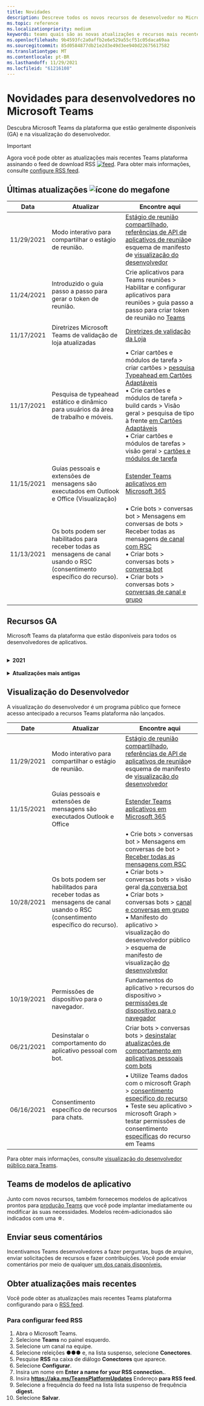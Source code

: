 ```yaml
---
title: Novidades
description: Descreve todos os novos recursos de desenvolvedor no Microsoft Teams
ms.topic: reference
ms.localizationpriority: medium
keywords: teams quais são as novas atualizações e recursos mais recentes
ms.openlocfilehash: 9b4593fc2a0affb2e6e529a55cf51c05daca69aa
ms.sourcegitcommit: 85d0584877db21e2d3e49d3ee940d22675617582
ms.translationtype: MT
ms.contentlocale: pt-BR
ms.lasthandoff: 11/29/2021
ms.locfileid: "61216108"
---
```

# <a name="whats-new-for-developers-in-microsoft-teams"></a>Novidades para desenvolvedores no Microsoft Teams

Descubra Microsoft Teams da plataforma que estão geralmente disponíveis (GA) e na visualização do desenvolvedor.

> [!IMPORTANT]
> Agora você pode obter as atualizações mais recentes Teams plataforma assinando o feed de download RSS [ ![ feed](~/assets/images/RSSfeeds.png)](https://aka.ms/TeamsPlatformUpdates). Para obter mais informações, consulte [configure RSS feed](#get-latest-updates).

## <a name="latest-updates-bullhorn-icon"></a>Últimas atualizações ![ícone do megafone](~/assets/images/bullhorn.png)

| Data | Atualizar | Encontre aqui  |
| --- | --- | --- |
|11/29/2021|Modo interativo para compartilhar o estágio de reunião.|[Estágio de reunião compartilhado,](apps-in-teams-meetings/enable-and-configure-your-app-for-teams-meetings.md#shared-meeting-stage) [referências de API de aplicativos de reunião](apps-in-teams-meetings/API-references.md)e esquema de manifesto de [visualização do desenvolvedor](resources/schema/manifest-schema-dev-preview.md)|
| 11/24/2021| Introduzido o guia passo a passo para gerar o token de reunião. | Crie aplicativos para Teams reuniões > Habilitar e configurar aplicativos para reuniões > guia passo a passo para criar token de reunião no [Teams](sbs-meeting-token-generator.yml)|
| 11/17/2021| Diretrizes Microsoft Teams de validação de loja atualizadas|[Diretrizes de validação da Loja](~/concepts/deploy-and-publish/appsource/prepare/teams-store-validation-guidelines.md)|
| 11/17/2021| Pesquisa de typeahead estático e dinâmico para usuários da área de trabalho e móveis.| • Criar cartões e módulos de tarefa > criar cartões > [pesquisa Typeahead em Cartões Adaptáveis](task-modules-and-cards/cards/dynamic-search.md) </br> • Crie cartões e módulos de tarefa > build cards > Visão geral > pesquisa de tipo à frente  [em Cartões Adaptáveis](task-modules-and-cards/what-are-cards.md#type-ahead-search-in-adaptive-cards) </br> • Criar cartões e módulos de tarefas > visão geral > [cartões e módulos de tarefa](task-modules-and-cards/cards-and-task-modules.md)|
| 11/15/2021 | Guias pessoais e extensões de mensagens são executados em Outlook e Office (Visualização) | [Estender Teams aplicativos em Microsoft 365](~/m365-apps/overview.md) |
| 11/13/2021| Os bots podem ser habilitados para receber todas as mensagens de canal usando o RSC (consentimento específico do recurso). | • Crie bots > conversas bot > Mensagens em conversas de bots > Receber todas as mensagens [de canal com RSC](~/bots/how-to/conversations/channel-messages-with-rsc.md) </br> • Criar bots > conversas bots > [conversa bot](~/bots/how-to/conversations/conversation-basics.md) </br> • Criar bots > conversas bots > [conversas de canal e grupo](~/bots/how-to/conversations/channel-and-group-conversations.md) |

## <a name="ga-features"></a>Recursos GA

Microsoft Teams da plataforma que estão disponíveis para todos os desenvolvedores de aplicativos.

<br>

<details>

<summary><b>2021</b></summary>

| **Date** | **Atualizar** | **Encontre aqui** |
| -------- | --------- | ----------------|
| 11/24/2021| Introduzido o guia passo a passo para gerar o token de reunião. | Crie aplicativos para Teams reuniões > Habilitar e configurar aplicativos para reuniões > guia passo a passo para criar token de reunião no [Teams](sbs-meeting-token-generator.yml)|
|11/17/2021| Diretrizes Microsoft Teams de validação de loja atualizadas|[Diretrizes de validação da Loja](~/concepts/deploy-and-publish/appsource/prepare/teams-store-validation-guidelines.md)|
|11/17/2021| Pesquisa de typeahead estático e dinâmico para usuários da área de trabalho e móveis.| • Criar cartões e módulos de tarefa > criar cartões > [pesquisa Typeahead em Cartões Adaptáveis](task-modules-and-cards/cards/dynamic-search.md) </br> • Crie cartões e módulos de tarefa > build cards > Visão geral > pesquisa de tipo à frente  [em Cartões Adaptáveis](task-modules-and-cards/what-are-cards.md#type-ahead-search-in-adaptive-cards) </br> • Criar cartões e módulos de tarefas > visão geral > [cartões e módulos de tarefa](task-modules-and-cards/cards-and-task-modules.md)|
|11/13/2021| Os bots podem ser habilitados para receber todas as mensagens de canal usando o RSC (consentimento específico do recurso). | • Crie bots > conversas bot > Mensagens em conversas de bots > Receber todas as mensagens [de canal com RSC](~/bots/how-to/conversations/channel-messages-with-rsc.md) </br> • Criar bots > conversas bot > visão geral [da conversa bot](~/bots/how-to/conversations/conversation-basics.md) </br> • Criar bots > conversas bots > [conversas de canal e grupo](~/bots/how-to/conversations/channel-and-group-conversations.md) |
|10/28/2021| Monetize seu Teams aplicativo com uma oferta SaaS transacionável.| Distribuir seu aplicativo > Publicar no Teams store > Incluir uma oferta [saaS com seu Teams app](~/concepts/deploy-and-publish/appsource/prepare/include-saas-offer.md) |
|10/25/2021| Atualizou o módulo Get started para Microsoft Teams documentação do desenvolvedor com nova estrutura e procedimentos em um guia passo a passo.| Começar a > [Começar com seu primeiro Teams app](get-started/get-started-overview.md) |
|10/21/2021| Adicione uma `registerOnFocused` API para guias ou aplicativos pessoais. | Criar guias > Criar guias pessoais > [Adicionar `registerOnFocused` API para guias ou aplicativos pessoais](tabs/how-to/create-personal-tab.md#add-registeronfocused-api-for-tabs-or-personal-apps) |
|10/20/2021| O estágio de reunião agora está disponível em GA. | Criar aplicativos para Teams reuniões > [Habilitar e configurar seus aplicativos para Teams reuniões](apps-in-teams-meetings/enable-and-configure-your-app-for-teams-meetings.md) |
|10/20/2021| API de Detalhes da Reunião e eventos de Teams reunião em tempo real. | Criar aplicativos para Teams reuniões > [Criar aplicativos para Teams reuniões](~/apps-in-teams-meetings/API-references.md#meeting-details-api) |
|10/18/2021| Guias vinculam desfraldamento e exibição de estágio. | Criar guias > [link Tabs desfraldamento e exibição de estágio](tabs/tabs-link-unfurling.md) |
|10/08/2021| Novas práticas recomendadas para projetar cartões adaptáveis. | Projetar seu aplicativo > componentes da interface do usuário > [designando cartões adaptáveis para seu Teams app](task-modules-and-cards/cards/design-effective-cards.md) |
|10/05/2021| Ocultar Teams aplicativo até que o Administrador permita não ocultar o aplicativo.| Projetar seu aplicativo > [ocultar Teams aplicativo até que o administrador aprove](concepts/design/enable-app-customization.md#hide-teams-app-until-admin-approves) |
|10/05/2021| Planeje seus aplicativos para Teams celular. | Fundamentos do aplicativo > [Guias responsivas do](concepts/design/plan-responsive-tabs-for-teams-mobile.md) Plano para Teams celular |
|10/04/2021| Novo Portal do Desenvolvedor para Teams introduzido para gerenciar seus Teams aplicativos.| Ferramentas e SDK > [Portal do Desenvolvedor para Teams](concepts/build-and-test/teams-developer-portal.md) |
|09/21/2021|Teams dá suporte AAD ID de objeto e UPN na menção do usuário para bots e Webhooks de entrada.| • Criar cartões e módulos de tarefa > build cards > AAD ID do objeto e UPN na [menção do usuário](task-modules-and-cards/what-are-cards.md#support-for-aad-object-id-and-upn-in-user-mention) </br> • Build cards and task modules > Build cards > [Cards - Overview](task-modules-and-cards/cards/cards-format.md#format-cards-with-markdown) |
|08/16/2021| Suporte para validação de entrada em Cartões Adaptáveis (v1.3 para todos os recursos) e Ações Universais (v1.4 para cartões enviados por bot). | • Cartões adaptáveis > cartões de criação > [validação de entrada](/adaptive-cards/authoring-cards/input-validation)</br> • Crie cartões e módulos de tarefa > build cards > ações universais para cartões adaptáveis > Ações Universais para Cartões [Adaptáveis v1.4](task-modules-and-cards/cards/universal-actions-for-adaptive-cards/overview.md) |
|08/30/2021| O recurso Custom Together Mode scenes combina os participantes em uma única cena virtual e coloca seus fluxos de vídeo em assentos pré-determinados.| Criar aplicativos para Teams reuniões > [cenas do modo Personalizado Juntos](~/apps-in-teams-meetings/teams-together-mode.md) |
|08/25/2021| Introduzido o guia passo a passo para criar um Teams com SSO (sign-on único).| Adicionar a > bots > guia passo a passo para criar Teams [bot com SSO](sbs-bots-with-sso.yml) |
|08/19/2021| Evento de atualização de instalação recebido ao instalar um bot em um thread de conversa.| Criar bots > conversas bots > [evento de atualização de instalação](bots/how-to/conversations/subscribe-to-conversation-events.md#installation-update-event) |
|08/12/2021|Criar guias com Cartões Adaptáveis.| Criar guias > [guias build com cartões adaptáveis](tabs/how-to/build-adaptive-card-tabs.md) |
|08/04/2021|As guias não terão mais margens ao redor de suas experiências.| Criar guias > [Remover margens de tabulação](resources/removing-tab-margins.md) |
|07/08/2021|Teams mobile adiciona suporte para aplicativos em reuniões. | Criar aplicativos para Teams reuniões > [extensibilidade de aplicativos de reunião](apps-in-teams-meetings/meeting-app-extensibility.md) |
|06/28/2021|Integrar a funcionalidade do Se picker de pessoas. | Integrar-se Teams > [recurso Integrar Se picker de pessoas](concepts/device-capabilities/people-picker-capability.md) |  
|06/25/2021| Introduzido o guia passo a passo para enviar mensagens proativas. | Criar bots > conversa bot > mensagens proativas > guia passo a passo [para enviar mensagens proativas](sbs-send-proactive.yml) |
|06/09/2021| Exibição de estágio para imagens em Cartões Adaptáveis com `allowExpand` atributo.| Criar cartões e módulos de tarefa > criar cartões > de estágio [para imagens em Cartões Adaptáveis](task-modules-and-cards/cards/cards-format.md#stage-view-for-images-in-adaptive-cards) |
|05/31/2021| Guias de conversa. | Criar guias > [iniciar e continuar conversas sobre conteúdo em suas guias](~/tabs/how-to/conversational-tabs.md) |
|05/24/2021| Diretrizes Teams de design de aplicativos atualizadas com padrões móveis. | Projetar seu aplicativo > [design do aplicativo Teams aplicativo](~/concepts/design/design-teams-app-overview.md) |
|05/13/2021| Adicionadas informações sobre mConnect e Skooler.| Integrar com Teams > Moodle LMS > [de gerenciamento de aprendizagem de miojo](resources/moodle-overview.md)|
|05/10/2021| Manifesto do aplicativo v1.10 lançado. | Esquema de manifesto do aplicativo > [manifesto](resources/schema/manifest-schema.md) |
|05/10/2021| Novo recurso de personalização de aplicativo. | Projetar seu aplicativo > [habilitar organizações para personalizar seu aplicativo](concepts/design/enable-app-customization.md) |
|05/07/2021| Links profundos para chamadas de áudio e vídeo no chat. | Integrar com Teams > [links profundos](concepts/build-and-test/deep-links.md#deep-linking-to-an-audio-or-audio-video-call) |
|04/30/2021|Novas diretrizes sobre como publicar aplicativos no Teams store. | • Publicar no Teams store > [publicar seu aplicativo no Teams store](concepts/deploy-and-publish/appsource/publish.md)</br> • Publicar no Teams > Teams [de validação do armazenamento](concepts/deploy-and-publish/appsource/prepare/teams-store-validation-guidelines.md) |
|04/29/2021 | Suporte para ações universais para cartões adaptáveis v1.4. | Criar cartões e módulo de tarefa > cartões build > ações universais para cartões adaptáveis > [Ações Universais para](task-modules-and-cards/cards/universal-actions-for-adaptive-cards/overview.md) Cartões Adaptáveis |
|04/29/2021 | Exibições específicas do usuário. | Criar cartões e módulo de tarefa > cartões build > ações universais para cartões adaptáveis > [exibições específicas do usuário](task-modules-and-cards/cards/universal-actions-for-adaptive-cards/User-Specific-Views.md) |
|04/29/2021 | Fluxos de trabalho sequenciais. | Criar cartões e módulo de tarefa > cartões build > ações universais para cartões adaptáveis > [fluxos de trabalho sequenciais](task-modules-and-cards/cards/universal-actions-for-adaptive-cards/Sequential-Workflows.md) |
|04/29/2021 | Cartões atualizados. | Criar cartões e módulo de tarefa > cartões build > ações universais para cartões adaptáveis > [cartões atualizados](task-modules-and-cards/cards/universal-actions-for-adaptive-cards/Up-To-Date-Views.md) |
|04/08/2021| Recurso de personalização de aplicativos.| • Projete seus aplicativos > [visão geral do aplicativo Design teams](concepts/design/enable-app-customization.md)</br> • Ferramentas e SDKs > [Portal do Desenvolvedor](concepts/build-and-test/teams-developer-portal.md) </br> • Manifesto do aplicativo > visualização do desenvolvedor público > [esquema de Manifesto](resources/schema/manifest-schema-dev-preview.md) |
|03/18/2021| Aviso: atualize para a versão 4.10 ou acima do SDK da Estrutura de Bots, conforme começamos com o processo de deprecação para `TeamsInfo.getMembers` e `TeamsInfo.GetMembersAsync` . | Criar bots > [da API bot para membros da equipe/chat](resources/team-chat-member-api-changes.md) |
|03/05/2021|Escopo de instalação padrão e funcionalidade de grupo.| Distribuir seu aplicativo > [escopo de instalação padrão e funcionalidade de grupo](concepts/deploy-and-publish/add-default-install-scope.md) |
|03/05/2021|Reordenar guias de aplicativo pessoal. | Criar guias > [Reordenar a guia de chat em aplicativos pessoais](tabs/how-to/create-personal-tab.md#reorder-static-personal-tabs) |
|03/04/2021|Mascaramento de informações em cartões adaptáveis.| Criar cartões e módulos de tarefa > cartões build > mascaramento de informações [em cartões adaptáveis](task-modules-and-cards/cards/cards-format.md#information-masking-in-adaptive-cards) |
|02/19/2021|Recursos de localização adicionados. <br/> As informações de recursos de localização são adicionadas na visão geral dos recursos do dispositivo, permissões de dispositivo nativas, integração de recursos de mídia e arquivos de recursos de QR ou scanner de código de barras.| • Conceitos básicos do aplicativo > recursos do dispositivo > [visão geral](concepts/device-capabilities/device-capabilities-overview.md) </br> • Os fundamentos do aplicativo > recursos do dispositivo > [solicitar permissões de dispositivo](concepts/device-capabilities/native-device-permissions.md) </br> • Os fundamentos do aplicativo > recursos de dispositivo > [integrar recursos de mídia](concepts/device-capabilities/mobile-camera-image-permissions.md) </br> • Os fundamentos do aplicativo > recursos do dispositivo > [integrar a QR ou o](concepts/device-capabilities/qr-barcode-scanner-capability.md) recurso de scanner de código de barras </br> • Os fundamentos do aplicativo > recursos de dispositivo > [integrar recursos de localização](concepts/device-capabilities/location-capability.md) |
|02/18/2021|Adicionado o recurso de QR ou scanner de código de barras. <br/> As informações de recurso de QR ou scanner de código de barras são adicionadas na visão geral dos recursos do dispositivo, permissões de dispositivo nativas e arquivos de recursos de mídia de integração.| • Conceitos básicos do aplicativo > recursos do dispositivo > [visão geral](concepts/device-capabilities/device-capabilities-overview.md) </br> • Os fundamentos do aplicativo > recursos do dispositivo > [solicitar permissões de dispositivo](concepts/device-capabilities/native-device-permissions.md) </br> • Os fundamentos do aplicativo > recursos de dispositivo > [integrar recursos de mídia](concepts/device-capabilities/mobile-camera-image-permissions.md) </br> • Os fundamentos do aplicativo > recursos do dispositivo > [integrar a QR ou o](concepts/device-capabilities/qr-barcode-scanner-capability.md) recurso de scanner de código de barras |
|02/09/2021|Visão geral dos recursos do dispositivo adicionado. <br/> As informações de funcionalidade do microfone são adicionadas às permissões do dispositivo nativo e integram arquivos de recursos de mídia.|• Conceitos básicos do aplicativo > recursos do dispositivo > [visão geral](concepts/device-capabilities/device-capabilities-overview.md) </br> Fundamentos do aplicativo > • Recursos do dispositivo > [solicitar permissões de dispositivo](concepts/device-capabilities/native-device-permissions.md) </br> • Os fundamentos do aplicativo > recursos de dispositivo > [integrar recursos de mídia](concepts/device-capabilities/mobile-camera-image-permissions.md)|

<br>

</details>

<br>

<details>
<summary><b>Atualizações mais antigas</b></summary>

<details>
  
<summary><b>2020</b></summary>

| **Date** | **Atualizar** | **Encontre aqui** |
| -------- | --------- | ------------------ |
|11/30/2020|Integração da plataforma de identidade com Teams Toolkit e Visual Studio Code para guias.|[Autenticação de login único com Teams Toolkit e Visual Studio Code para guias](toolkit/visual-studio-code-tab-sso.md)|
|11/16/2020|Teams manifesto do aplicativo atualizado para a versão 1.8.|[Referência: esquema de manifesto para Microsoft Teams](resources/schema/manifest-schema.md)|
|11/10/2020|Teams de design de bot.|[Diretrizes de design de bot](bots/design/bots.md)|
|09/30/2020|Agora há suporte para o envio e recebimento de arquivos para bots em dispositivos móveis.|[Enviar e receber arquivos por meio de seu bot](resources/bot-v3/bots-files.md)|
|09/22/2020|Novas informações para começar a Teams desenvolvimento.|[Criar sua primeira visão geral Teams aplicativo](build-your-first-app/build-first-app-overview.md)|
|09/18/2020|Suporte para aplicativos de Teams de reunião (Visualização de Versão).|[Criar aplicativos para Teams reuniões e](apps-in-teams-meetings/create-apps-for-teams-meetings.md) [aplicativos em Teams reuniões](apps-in-teams-meetings/teams-apps-in-meetings.md)|
|08/19/2020|Importe Teams mensagens com o Microsoft Graph.|[Importar mensagens de plataforma de terceiros para o Teams usando o Microsoft Graph](graph-api/import-messages/import-external-messages-to-teams.md)
|08/12/2020 |Suporte a Cartões Adaptáveis no webhook de entrada movido para GA.|[Envie cartões adaptáveis usando um webhook de entrada](~/webhooks-and-connectors/how-to/connectors-using.md#send-adaptive-cards-using-an-incoming-webhook) |
|08/10/2020|Começar a criar Teams aplicativos com o Visual Studio Toolkit.|[Criar aplicativos com o Microsoft Teams Toolkit e Visual Studio Code](toolkit/visual-studio-overview.md) |
|08/06/2020|Suporte para autenticação SSO de guias.|[Desenvolver uma guia de Microsoft Teams SSO](tabs/how-to/authentication/auth-aad-sso.md#develop-an-sso-microsoft-teams-tab) |
|07/27/2020 | Graph bots e mensagens proativos (Visualização Pública).|[Habilitar a instalação proativa de bots e mensagens proativas Teams com o Microsoft Graph](graph-api/proactive-bots-and-messages/graph-proactive-bots-and-messages.md)|
|07/22/2020 |Atualizações de funcionalidade de dispositivo móvel.|[Solicitar permissões de dispositivo para sua guia Microsoft Teams de usuário](concepts/device-capabilities/native-device-permissions.md) |
|07/20/2020|Teams App Validation Tool for AppSource submissions.|[Teams App Validation Tool](concepts/deploy-and-publish/appsource/prepare/submission-checklist.md)
|07/15/2020|Crie um assistente virtual para Teams.|[Assistente Virtual para Microsoft Teams](samples/virtual-assistant.md)|
|07/14/2020|Navegando em uma documentação de indicador de carregamento nativo.|[Mostrando um indicador de carregamento nativo](tabs/how-to/create-tab-pages/content-page.md#show-a-native-loading-indicator)
|07/01/2020|Começar a criar Teams aplicativos com o Visual Studio Code Toolkit.|[Criar aplicativos com o Microsoft Teams Toolkit e Visual Studio Code](toolkit/visual-studio-code-overview.md) |
|07/01/2020|Login único para guias GA para clientes Teams web e desktop.|[Single Sign-On (SSO)](tabs/how-to/authentication/auth-aad-sso.md)|
|06/05/2020| Esquema de manifesto atualizado para a versão 1.7.| [Referência: esquema de manifesto para Microsoft Teams](resources/schema/manifest-schema.md)|
|05/18/2020|Integre Power Virtual Agents com Teams.|[Integrar um Power Virtual Agents chatbot com Microsoft Teams](bots/how-to/add-power-virtual-agents-bot-to-teams.md)|
|04/01/2020|Integrar sistemas WFM com o Conector de Turnos para Teams.|[Microsoft Teams os conectores WFM de turnos](samples/shifts-wfm-connectors.md)
|03/24/2020 | Adicionado suporte para recuperar um único membro de uma conversa e suporte adicional para recuperar membros pagedos. | [Obter o contexto do Teams para o seu bot](~/bots/how-to/get-teams-context.md) |

<br>

</details>

<br>

<details>
  
<summary><b>2019</b></summary>

| **Date** | **Atualizar** | **Encontre aqui** |
| -------- | --------- | ------------------ |
| 12/26/2019 | O parâmetro em cargas enviadas a um bot não é mais criptografado, permitindo que você use esse valor para construir `replyToId` links profundos para essas mensagens. As cargas de mensagens incluem os valores criptografados no parâmetro `legacy.replyToId` .  |
| 11/05/2019 | Login único usando o Teams JavaScript SDK. | [Logon único](tabs/how-to/authentication/auth-aad-sso.md) |
| 10/31/2019 | Bots de conversa e documentação de extensão de mensagens atualizada para refletir o SDK da Estrutura de Bots 4.6. A documentação do SDK v3 está disponível na seção Recursos. | Toda a documentação de bot e extensão de mensagens. |
| 10/31/2019 | Nova estrutura de documentação e refatoria de artigos principais. Informe quaisquer links mortos ou 404s criando um problema GitHub. | Todos eles! |
| 09/13/2019 | O bot de solicitação é instalado a partir da extensão de mensagens baseada em ação. | [Iniciar ações com extensões de mensagens](resources/messaging-extension-v3/create-extensions.md#request-to-install-your-conversational-bot)
| 08/28/2019 | Suporte para canais privados em guias e conectores. | [Obtenha contexto para sua guia](tabs/how-to/access-teams-context.md#retrieve-context-in-private-channels) |
| 06/20/2019 | Compartilhe um site externo, de um site externo, em um Teams canal. | [Compartilhar com Teams](~/share-to-teams.md) |
| 05/25/2019 | Responder com a mensagem bot do módulo de tarefa. | [Responder com mensagem bot do módulo de tarefa](resources/messaging-extension-v3/create-extensions.md#respond-with-an-adaptive-card-message-sent-from-a-bot) |
| 05/25/2019 | Bots em chats de grupo. | [Interagir com um bot no chat de grupo ou canal](~/concepts/bots/bot-conversations/bots-conv-channel.md) |
| 05/20/2019 | Localização do manifesto do aplicativo. | [Localização de aplicativos](~/publishing/apps-localization.md) |
| 05/20/2019 | Ações de mensagem. | [Ações de mensagem](resources/messaging-extension-v3/create-extensions.md#action-type-message-extensions) |
| 05/20/2019 | Link desfraldado (visualizações de URL personalizadas). | [Desenrolamento de link](messaging-extensions/how-to/link-unfurling.md)|
| 05/06/2019 | Programa de certificação de aplicativos para aplicativos da loja. | [Certificação de Aplicativos](~/concepts/deploy-and-publish/appsource/post-publish/overview.md#complete-microsoft-365-certification) |
| 05/06/2019 | Modelos de aplicativo agora estão disponíveis. | [Modelos de aplicativo](~/samples/app-templates.md) |
| 04/23/2019 | Extensões de Mensagens baseadas em ação agora estão disponíveis. | [Extensões de Mensagens baseadas em ação](~/concepts/messaging-extensions/create-extensions.md) |
| 02/18/2019 | Criando links profundos para chat privado. | [Vinculação profunda a um chat](concepts/build-and-test/deep-links.md#deep-linking-to-a-chat) |
| 01/23/2019 | Surfacing SKU and licenceType information in the tab context. | [Contexto de tabulação](~/concepts/tabs/tabs-context.md) |

<br>

</details>

<br>

<details>

<summary><b>2018</b></summary>

| **Date** | **Atualizar** | **Encontre aqui** |
| -------- | --------- | ------------------ |
| 11/12/2018 | As guias no chat em grupo agora estão disponíveis na versão lançada do Teams. Como parte desse trabalho, a seção guias foi reformulada para maior clareza.| [Guias configuráveis](~/concepts/tabs/tabs-configurable.md) |
| 11/11/2018 | O início do Nó JS e do .NET/C# foi atualizado para usar o App Studio no Teams, e uma nova seção foi adicionada para hospedar aplicativos Teams baseados em nó no Azure. | Começar Microsoft Teams plataforma Microsoft Teams com [o C#/.NET](~/get-started/get-started-dotnet-app-studio.md)e o App Studio , Iniciar na plataforma Microsoft Teams com [o Node JS](~/get-started/get-started-nodejs-app-studio.md)e o App Studio, hospedar seu aplicativo node Teams no [Azure](~/get-started/get-started-nodejs-in-azure.md)|
| 11/09/2018 | Agora você pode criar links profundos para chats privados entre usuários. | [Vinculação profunda a um chat](concepts/build-and-test/deep-links.md#deep-linking-to-a-chat) |
| 11/08/2018 | Estrutura do SharePoint 1.7 enviou e com ele um novo recurso para usar Microsoft Teams guia como uma web part Estrutura do SharePoint web part. | [Guias no SharePoint](~/concepts/tabs/tabs-in-sharepoint.md) |
| 11/05/2018 | O **recurso de módulo de** tarefa foi lançado. Um módulo de tarefa permite que você crie experiências pop-up modais em seu aplicativo Teams, a partir de bots e guias. Dentro do pop-up, você pode executar seu próprio código HTML/JavaScript personalizado, mostrar um widget baseado como um vídeo do YouTube ou do Microsoft Stream ou exibir um cartão `<iframe>` [Adaptável](/adaptive-cards/). | [Visão geral do](~/concepts/task-modules/task-modules-overview.md)módulo de tarefas , [módulo de tarefa em guias](~/concepts/task-modules/task-modules-tabs.md), módulo de tarefa em  [bots](~/concepts/task-modules/task-modules-bots.md) |
| 10/05/2018 | As informações de formatação para cartões foram atualizadas e testadas nos clientes desktop, iOS e Android para Teams. | [Cartões,](~/concepts/cards/cards.md) [formatação de cartão](~/concepts/cards/cards-format.md) |
| 09/24/2018 | As APIs de chamadas e reuniões online da Microsoft Graph foram lançadas para a versão beta, e Teams aplicativos agora podem interagir com os usuários de maneiras ricas usando voz e vídeo. | [Bots de](~/concepts/calls-and-meetings/registering-calling-bot.md)chamadas e reuniões online, conceitos de mídia em tempo [real,](~/concepts/calls-and-meetings/real-time-media-concepts.md)Registro de um [bot](~/concepts/calls-and-meetings/registering-calling-bot.md)de chamada, [Depuração](~/concepts/calls-and-meetings/debugging-local-testing-calling-meeting-bots.md)e teste local, mídia hospedada por [aplicativo,](~/concepts/calls-and-meetings/requirements-considerations-application-hosted-media-bots.md)Manipulação de notificações de chamada [de entrada](~/concepts/calls-and-meetings/call-notifications.md) |
| 09/11/2018 | As páginas de configuração de tabulação agora são significativamente mais altas. | [Design de tabulação](tabs/design/tabs.md) |
| 08/15/2018 | Cartões adaptáveis agora são suportados em Teams.|[Ações de cartão adaptáveis em Teams](task-modules-and-cards/cards/cards-reference.md#adaptive-card) |
| 08/10/2018 | Suporte para cliente para DevTools.| [DevTools para o cliente Microsoft Teams desktop](~/resources/dev-preview/developer-preview-tools.md)|
| 08/08/2018 | As extensões de mensagens agora suportam vários comandos. | [composeExtensions.commands](~/resources/schema/manifest-schema.md#composeextensionscommands)|
| 08/07/2018 | A configuração em linha agora é suportada em Conectores. A documentação conectores também foi revisada e expandida para maior clareza.| [Conectores](~/concepts/connectors/connectors.md)|
| 08/06/2018 | Seu bot agora pode enviar e receber arquivos. | [Enviar e receber arquivos por meio de seu bot](~/bots/how-to/bots-filesv4.md)|
| 07/23/2018 | Informações sobre a re-certificação de aplicativos foram adicionadas à seção Publicação. |[Permissões de manifesto](resources/schema/manifest-schema.md#permissions)|
| 07/16/2018 | Mais espaço foi alocado para a página de configuração de tabulação. | [A página de configuração de tabulação é significativamente mais alta](tabs/design/tabs.md)|
| 07/12/2018 | Informações sobre o acesso de convidados. | [Acesso para convidado no Microsoft Teams](/microsoftteams/guest-access#guest-access-overview)|
| 06/07/2018 | Foram adicionadas informações Microsoft Teams catálogo de aplicativos de locatários. | [Publicar seu Microsoft Teams app](~/publishing/apps-publish.md)|
| 05/29/2018 | Os cartões adaptáveis são suportados em Teams. | [Ações de cartão adaptáveis em Teams](task-modules-and-cards/cards/cards-reference.md) |
| 04/17/2018 | replyToID foi adicionado à carga para as `Invoke` ações `MessageBack` de cartão e. Isso é especialmente útil se você precisar atualizar a mensagem de onde a ação do cartão veio. | [Ações do cartão](~/concepts/cards/cards-actions.md)|
| 04/12/2018 | Este tópico foi adicionado para acompanhar as alterações na interface Teams de programação e neste conjunto de documentação. | [Novidades](~/whats-new.md)|
| 04/10/2018 | As URLs de autenticação alteradas para usar consistentemente a ID do locatário no caminho. | [Fluxo de autenticação para guias,](~/concepts/authentication/auth-flow-tab.md) [AAD autenticação tab](~/concepts/authentication/auth-tab-AAD.md)|
| 04/06/2018 | Foram adicionadas diretrizes de design para usar a Caixa de Comando. |[Caixa de comando](~/resources/design/framework/command-box.md)|
| 04/02/2018 | Usando bots para enviar notificações para seu aplicativo. |[Bots somente de notificação](~/concepts/bots/bots-notification-only.md)|
| 03/27/2018 | Documentação expandida para mensagens proativas. |[Iniciar uma conversa](./concepts/bots/bot-conversations/bots-conv-proactive.md)|
| 03/15/2018 | Documentação refatorada para cartões. |[Cartões,](~/concepts/cards/cards.md) [Ações de cartão,](~/concepts/cards/cards-actions.md) [formatação de cartão,](~/concepts/cards/cards-format.md) [referência de cartão](~/concepts/cards/cards-reference.md)|
| 03/03/2018 | Adicionada documentação para Teams App Studio. |[Desenvolver rapidamente aplicativos com Teams App Studio](~/get-started/get-started-app-studio.md), usando a biblioteca de controle no App [Studio](~/get-started/app-studio-component-library.md)|
| 02/27/2018 | Adicionado código de exemplo para demonstrar o método AsTeamsChannelAccounts(). |[Obter contexto para o bot](~/concepts/bots/bots-context.md)|
| 02/05/2018 | Foram adicionados tópicos para começar a usar C#. |[Introdução à plataforma do Microsoft Teams com C#/.NET](./get-started/get-started-dotnet-app-studio.md)|

<br>

</details>
</details>

## <a name="developer-preview"></a>Visualização do Desenvolvedor

A visualização do desenvolvedor é um programa público que fornece acesso antecipado a recursos Teams plataforma não lançados.  

| **Date** | **Atualizar** | **Encontre aqui** |
| -------- | --------- | ------------------ |
|11/29/2021|Modo interativo para compartilhar o estágio de reunião.|[Estágio de reunião compartilhado,](apps-in-teams-meetings/enable-and-configure-your-app-for-teams-meetings.md#shared-meeting-stage) [referências de API de aplicativos de reunião](apps-in-teams-meetings/API-references.md)e esquema de manifesto de [visualização do desenvolvedor](resources/schema/manifest-schema-dev-preview.md)|
|11/15/2021| Guias pessoais e extensões de mensagens são executados Outlook e Office | [Estender Teams aplicativos em Microsoft 365](~/m365-apps/overview.md) |
|10/28/2021|Os bots podem ser habilitados para receber todas as mensagens de canal usando o RSC (consentimento específico do recurso).| • Crie bots > conversas bot > Mensagens em conversas de bot > [Receber todas as mensagens com RSC](~/bots/how-to/conversations/channel-messages-with-rsc.md) </br> • Criar bots > conversas bots > visão geral [da conversa bot](~/bots/how-to/conversations/conversation-basics.md) </br> • Criar bots > conversas bots > [canal e conversas em grupo](~/bots/how-to/conversations/channel-and-group-conversations.md) </br> • Manifesto do aplicativo > visualização do desenvolvedor público > esquema de manifesto de visualização [do desenvolvedor](~/resources/schema/manifest-schema-dev-preview.md) |
|10/19/2021|Permissões de dispositivo para o navegador.| Fundamentos do aplicativo > recursos do dispositivo > [permissões de dispositivo para o navegador](concepts/device-capabilities/browser-device-permissions.md) |
|06/21/2021|Desinstalar o comportamento do aplicativo pessoal com bot.| Criar bots > conversas bots > [desinstalar atualizações de comportamento em aplicativos pessoais com bots](bots/how-to/conversations/subscribe-to-conversation-events.md#uninstall-behavior-for-personal-app-with-bot)|
|06/16/2021| Consentimento específico de recursos para chats.| • Utilize Teams dados com o microsoft Graph > [consentimento específico do recurso](graph-api/rsc/resource-specific-consent.md) </br> • Teste seu aplicativo > microsoft Graph > testar permissões de consentimento [específicas](graph-api/rsc/test-resource-specific-consent.md) do recurso em Teams|

Para obter mais informações, consulte [visualização do desenvolvedor público para Teams](~/resources/dev-preview/developer-preview-intro.md).

## <a name="teams-app-template-catalog"></a>Teams de modelos de aplicativo

Junto com novos recursos, também fornecemos modelos de aplicativos prontos para [produção Teams](samples/app-templates.md) que você pode implantar imediatamente ou modificar às suas necessidades. Modelos recém-adicionados são indicados com uma ☆.

## <a name="submit-your-feedback"></a>Enviar seus comentários

Incentivamos Teams desenvolvedores a fazer perguntas, bugs de arquivo, enviar solicitações de recursos e fazer contribuições. Você pode enviar comentários por meio de qualquer [um dos canais disponíveis.](feedback.md)

## <a name="get-latest-updates"></a>Obter atualizações mais recentes

Você pode obter as atualizações mais recentes Teams plataforma configurando para o [RSS feed](https://aka.ms/TeamsPlatformUpdates).

### <a name="to-configure-rss-feed"></a>Para configurar feed RSS

1. Abra o Microsoft Teams.
1. Selecione **Teams** no painel esquerdo.
1. Selecione um canal na equipe.
1. Selecione releições &#x25CF;&#x25CF;&#x25CF; e, na lista suspenso, selecione **Conectores**.
1. Pesquise **RSS** na caixa de diálogo **Conectores** que aparece.
1. Selecione **Configurar**.
1. Insira um nome em **Enter a name for your RSS connection.**.
1. Insira **<https://aka.ms/TeamsPlatformUpdates>** Endereço **para RSS feed**.
1. Selecione a frequência do feed na lista lista suspenso de frequência **digest.**
1. Selecione **Salvar**.
